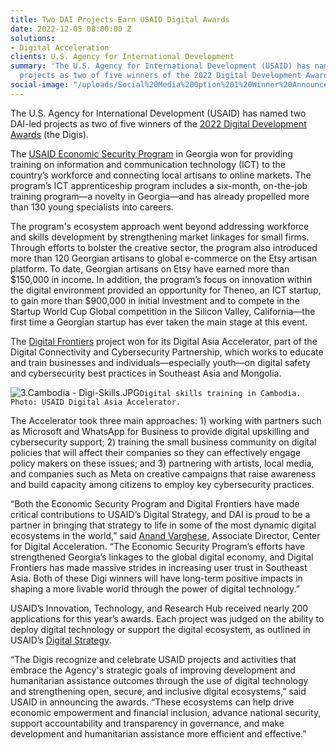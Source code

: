 ```yaml
---
title: Two DAI Projects Earn USAID Digital Awards
date: 2022-12-05 08:00:00 Z
solutions:
- Digital Acceleration
clients: U.S. Agency for International Development
summary: 'The U.S. Agency for International Development (USAID) has named two DAI-led
  projects as two of five winners of the 2022 Digital Development Awards (the Digis). '
social-image: "/uploads/Social%20Media%20Option%201%20Winner%20Announcement.png"
---
```


The U.S. Agency for International Development (USAID) has named two DAI-led projects as two of five winners of the [2022 Digital Development Awards](https://www.usaid.gov/digital-development/digis) (the Digis). 

The [USAID Economic Security Program](https://www.dai.com/our-work/projects/georgia-usaid-economic-security-program-georgia-esp) in Georgia won for providing training on information and communication technology (ICT) to the country’s workforce and connecting local artisans to online markets. The program’s ICT apprenticeship program includes a six-month, on-the-job training program—a novelty in Georgia—and has already propelled more than 130 young specialists into careers. 

The program's ecosystem approach went beyond addressing workforce and skills development by strengthening market linkages for small firms. Through efforts to bolster the creative sector, the program also introduced more than 120 Georgian artisans to global e-commerce on the Etsy artisan platform. To date, Georgian artisans on Etsy have earned more than $150,000 in income. In addition, the program’s focus on innovation within the digital environment provided an opportunity for Theneo, an ICT startup, to gain more than $900,000 in initial investment and to compete in the Startup World Cup Global competition in the Silicon Valley, California—the first time a Georgian startup has ever taken the main stage at this event.

The [Digital Frontiers](https://www.dai.com/our-work/projects/worldwide-digital-frontiers-df) project won for its Digital Asia Accelerator, part of the Digital Connectivity and Cybersecurity Partnership, which works to educate and train businesses and individuals—especially youth—on digital safety and cybersecurity best practices in Southeast Asia and Mongolia.

![3.Cambodia - Digi-Skills.JPG](/uploads/3.Cambodia%20-%20Digi-Skills.JPG)`Digital skills training in Cambodia. Photo: USAID Digital Asia Accelerator.`

The Accelerator took three main approaches: 1) working with partners such as Microsoft and WhatsApp for Business to provide digital upskilling and cybersecurity support; 2) training the small business community on digital policies that will affect their companies so they can effectively engage policy makers on these issues; and 3) partnering with artists, local media, and companies such as Meta on creative campaigns that raise awareness and build capacity among citizens to employ key cybersecurity practices. 

“Both the Economic Security Program and Digital Frontiers have made critical contributions to USAID’s Digital Strategy, and DAI is proud to be a partner in bringing that strategy to life in some of the most dynamic digital ecosystems in the world,” said [Anand Varghese](https://www.dai.com/who-we-are/our-team/anand-varghese), Associate Director, Center for Digital Acceleration. “The Economic Security Program’s efforts have strengthened Georgia’s linkages to the global digital economy, and Digital Frontiers has made massive strides in increasing user trust in Southeast Asia. Both of these Digi winners will have long-term positive impacts in shaping a more livable world through the power of digital technology.”

USAID’s Innovation, Technology, and Research Hub received nearly 200 applications for this year’s awards. Each project was judged on the ability to deploy digital technology or support the digital ecosystem, as outlined in USAID’s [Digital Strategy](https://www.usaid.gov/usaid-digital-strategy).

“The Digis recognize and celebrate USAID projects and activities that embrace the Agency's strategic goals of improving development and humanitarian assistance outcomes through the use of digital technology and strengthening open, secure, and inclusive digital ecosystems,” said USAID in announcing the awards. “These ecosystems can help drive economic empowerment and financial inclusion, advance national security, support accountability and transparency in governance, and make development and humanitarian assistance more efficient and effective.”